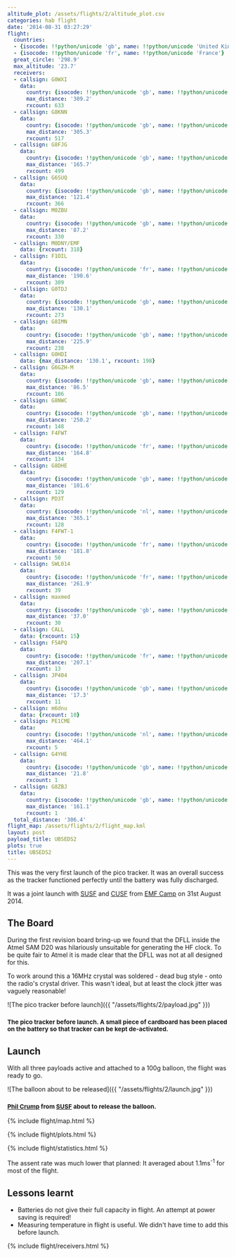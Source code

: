 ```yaml
---
altitude_plot: /assets/flights/2/altitude_plot.csv
categories: hab flight
date: '2014-08-31 03:27:29'
flight:
  countries:
  - {isocode: !!python/unicode 'gb', name: !!python/unicode 'United Kingdom'}
  - {isocode: !!python/unicode 'fr', name: !!python/unicode 'France'}
  great_circle: '298.9'
  max_altitude: '23.7'
  receivers:
  - callsign: G0WXI
    data:
      country: {isocode: !!python/unicode 'gb', name: !!python/unicode 'United Kingdom'}
      max_distance: '309.2'
      rxcount: 633
  - callsign: G8KNN
    data:
      country: {isocode: !!python/unicode 'gb', name: !!python/unicode 'United Kingdom'}
      max_distance: '305.3'
      rxcount: 517
  - callsign: G8FJG
    data:
      country: {isocode: !!python/unicode 'gb', name: !!python/unicode 'United Kingdom'}
      max_distance: '165.7'
      rxcount: 499
  - callsign: G6SUQ
    data:
      country: {isocode: !!python/unicode 'gb', name: !!python/unicode 'United Kingdom'}
      max_distance: '121.4'
      rxcount: 366
  - callsign: M0ZBU
    data:
      country: {isocode: !!python/unicode 'gb', name: !!python/unicode 'United Kingdom'}
      max_distance: '87.2'
      rxcount: 330
  - callsign: M0DNY/EMF
    data: {rxcount: 318}
  - callsign: F1OIL
    data:
      country: {isocode: !!python/unicode 'fr', name: !!python/unicode 'France'}
      max_distance: '190.6'
      rxcount: 309
  - callsign: G0TDJ
    data:
      country: {isocode: !!python/unicode 'gb', name: !!python/unicode 'United Kingdom'}
      max_distance: '130.1'
      rxcount: 273
  - callsign: G8IMN
    data:
      country: {isocode: !!python/unicode 'gb', name: !!python/unicode 'United Kingdom'}
      max_distance: '225.9'
      rxcount: 238
  - callsign: G0HDI
    data: {max_distance: '130.1', rxcount: 198}
  - callsign: G6GZH-M
    data:
      country: {isocode: !!python/unicode 'gb', name: !!python/unicode 'United Kingdom'}
      max_distance: '86.5'
      rxcount: 186
  - callsign: G8NWC
    data:
      country: {isocode: !!python/unicode 'gb', name: !!python/unicode 'United Kingdom'}
      max_distance: '250.2'
      rxcount: 148
  - callsign: F4FWT
    data:
      country: {isocode: !!python/unicode 'fr', name: !!python/unicode 'France'}
      max_distance: '164.8'
      rxcount: 134
  - callsign: G8DHE
    data:
      country: {isocode: !!python/unicode 'gb', name: !!python/unicode 'United Kingdom'}
      max_distance: '101.6'
      rxcount: 129
  - callsign: PD3T
    data:
      country: {isocode: !!python/unicode 'nl', name: !!python/unicode 'Netherlands'}
      max_distance: '365.1'
      rxcount: 128
  - callsign: F4FWT-1
    data:
      country: {isocode: !!python/unicode 'fr', name: !!python/unicode 'France'}
      max_distance: '181.8'
      rxcount: 50
  - callsign: SWL014
    data:
      country: {isocode: !!python/unicode 'fr', name: !!python/unicode 'France'}
      max_distance: '261.9'
      rxcount: 39
  - callsign: maxmed
    data:
      country: {isocode: !!python/unicode 'gb', name: !!python/unicode 'United Kingdom'}
      max_distance: '37.0'
      rxcount: 30
  - callsign: CALL
    data: {rxcount: 15}
  - callsign: F5APQ
    data:
      country: {isocode: !!python/unicode 'fr', name: !!python/unicode 'France'}
      max_distance: '207.1'
      rxcount: 13
  - callsign: JP404
    data:
      country: {isocode: !!python/unicode 'gb', name: !!python/unicode 'United Kingdom'}
      max_distance: '17.3'
      rxcount: 11
  - callsign: m6dnu
    data: {rxcount: 10}
  - callsign: PE1CME
    data:
      country: {isocode: !!python/unicode 'nl', name: !!python/unicode 'Netherlands'}
      max_distance: '464.1'
      rxcount: 5
  - callsign: G4YHE
    data:
      country: {isocode: !!python/unicode 'gb', name: !!python/unicode 'United Kingdom'}
      max_distance: '21.8'
      rxcount: 1
  - callsign: G8ZBJ
    data:
      country: {isocode: !!python/unicode 'gb', name: !!python/unicode 'United Kingdom'}
      max_distance: '161.1'
      rxcount: 1
  total_distance: '306.4'
flight_map: /assets/flights/2/flight_map.kml
layout: post
payload_title: UBSEDS2
plots: true
title: UBSEDS2
---
```


This was the very first launch of the pico tracker. It was an overall success as the tracker functioned perfectly until the battery was fully discharged.

It was a joint launch with [SUSF](http://www.susf.co.uk) and [CUSF](http://www.cusf.co.uk) from [EMF Camp](http://www.emfcamp.org) on 31st August 2014.

<!--more-->

## The Board

During the first revision board bring-up we found that the DFLL inside the Atmel SAM D20 was hilariously unsuitable for generating the HF clock. To be quite fair to Atmel it is made clear that the DFLL was not at all designed for this.

To work around this a 16MHz crystal was soldered - dead bug style - onto the radio's crystal driver. This wasn't ideal, but at least the clock jitter was vaguely reasonable!

![The pico tracker before launch]({{ "/assets/flights/2/payload.jpg" }})

### <small>The pico tracker before launch. A small piece of cardboard has been placed on the battery so that tracker can be kept de-activated.</small>

## Launch

With all three payloads active and attached to a 100g balloon, the flight was ready to go.

![The balloon about to be released]({{ "/assets/flights/2/launch.jpg" }})

### <small>[Phil Crump](https://www.philcrump.co.uk) from [SUSF](http://www.susf.co.uk) about to release the balloon.</small>

{% include flight/map.html %}

{% include flight/plots.html %}

{% include flight/statistics.html %}

The assent rate was much lower that planned: It averaged about 1.1ms<sup>-1</sup> for most of the flight.

## Lessons learnt

- Batteries do not give their full capacity in flight. An attempt at power saving is required!
- Measuring temperature in flight is useful. We didn't have time to add this before launch.

{% include flight/receivers.html %}
